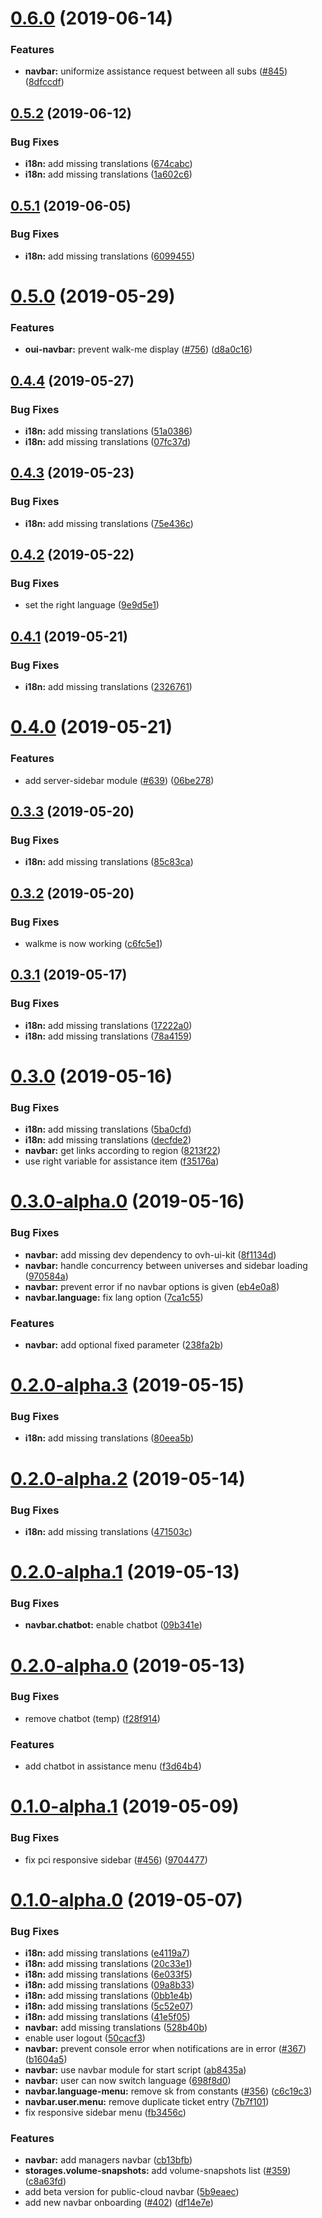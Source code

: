 # [0.6.0](https://github.com/ovh-ux/manager/compare/@ovh-ux/manager-navbar@0.5.2...@ovh-ux/manager-navbar@0.6.0) (2019-06-14)


### Features

* **navbar:** uniformize assistance request between all subs ([#845](https://github.com/ovh-ux/manager/issues/845)) ([8dfccdf](https://github.com/ovh-ux/manager/commit/8dfccdf))



## [0.5.2](https://github.com/ovh-ux/manager/compare/@ovh-ux/manager-navbar@0.5.1...@ovh-ux/manager-navbar@0.5.2) (2019-06-12)


### Bug Fixes

* **i18n:** add missing translations ([674cabc](https://github.com/ovh-ux/manager/commit/674cabc))
* **i18n:** add missing translations ([1a602c6](https://github.com/ovh-ux/manager/commit/1a602c6))



## [0.5.1](https://github.com/ovh-ux/manager/compare/@ovh-ux/manager-navbar@0.5.0...@ovh-ux/manager-navbar@0.5.1) (2019-06-05)


### Bug Fixes

* **i18n:** add missing translations ([6099455](https://github.com/ovh-ux/manager/commit/6099455))



# [0.5.0](https://github.com/ovh-ux/manager/compare/@ovh-ux/manager-navbar@0.4.4...@ovh-ux/manager-navbar@0.5.0) (2019-05-29)


### Features

* **oui-navbar:** prevent walk-me display ([#756](https://github.com/ovh-ux/manager/issues/756)) ([d8a0c16](https://github.com/ovh-ux/manager/commit/d8a0c16))



## [0.4.4](https://github.com/ovh-ux/manager/compare/@ovh-ux/manager-navbar@0.4.3...@ovh-ux/manager-navbar@0.4.4) (2019-05-27)


### Bug Fixes

* **i18n:** add missing translations ([51a0386](https://github.com/ovh-ux/manager/commit/51a0386))
* **i18n:** add missing translations ([07fc37d](https://github.com/ovh-ux/manager/commit/07fc37d))



## [0.4.3](https://github.com/ovh-ux/manager/compare/@ovh-ux/manager-navbar@0.4.2...@ovh-ux/manager-navbar@0.4.3) (2019-05-23)


### Bug Fixes

* **i18n:** add missing translations ([75e436c](https://github.com/ovh-ux/manager/commit/75e436c))



## [0.4.2](https://github.com/ovh-ux/manager/compare/@ovh-ux/manager-navbar@0.4.1...@ovh-ux/manager-navbar@0.4.2) (2019-05-22)


### Bug Fixes

* set the right language ([9e9d5e1](https://github.com/ovh-ux/manager/commit/9e9d5e1))



## [0.4.1](https://github.com/ovh-ux/manager/compare/@ovh-ux/manager-navbar@0.4.0...@ovh-ux/manager-navbar@0.4.1) (2019-05-21)


### Bug Fixes

* **i18n:** add missing translations ([2326761](https://github.com/ovh-ux/manager/commit/2326761))



# [0.4.0](https://github.com/ovh-ux/manager/compare/@ovh-ux/manager-navbar@0.3.3...@ovh-ux/manager-navbar@0.4.0) (2019-05-21)


### Features

* add server-sidebar module ([#639](https://github.com/ovh-ux/manager/issues/639)) ([06be278](https://github.com/ovh-ux/manager/commit/06be278))



## [0.3.3](https://github.com/ovh-ux/manager/compare/@ovh-ux/manager-navbar@0.3.2...@ovh-ux/manager-navbar@0.3.3) (2019-05-20)


### Bug Fixes

* **i18n:** add missing translations ([85c83ca](https://github.com/ovh-ux/manager/commit/85c83ca))



## [0.3.2](https://github.com/ovh-ux/manager/compare/@ovh-ux/manager-navbar@0.3.1...@ovh-ux/manager-navbar@0.3.2) (2019-05-20)


### Bug Fixes

* walkme is now working ([c6fc5e1](https://github.com/ovh-ux/manager/commit/c6fc5e1))



## [0.3.1](https://github.com/ovh-ux/manager/compare/@ovh-ux/manager-navbar@0.3.0...@ovh-ux/manager-navbar@0.3.1) (2019-05-17)


### Bug Fixes

* **i18n:** add missing translations ([17222a0](https://github.com/ovh-ux/manager/commit/17222a0))
* **i18n:** add missing translations ([78a4159](https://github.com/ovh-ux/manager/commit/78a4159))



# [0.3.0](https://github.com/ovh-ux/manager/compare/@ovh-ux/manager-navbar@0.3.0-alpha.0...@ovh-ux/manager-navbar@0.3.0) (2019-05-16)


### Bug Fixes

* **i18n:** add missing translations ([5ba0cfd](https://github.com/ovh-ux/manager/commit/5ba0cfd))
* **i18n:** add missing translations ([decfde2](https://github.com/ovh-ux/manager/commit/decfde2))
* **navbar:** get links according to region ([8213f22](https://github.com/ovh-ux/manager/commit/8213f22))
* use right variable for assistance item ([f35176a](https://github.com/ovh-ux/manager/commit/f35176a))



# [0.3.0-alpha.0](https://github.com/ovh-ux/manager/compare/@ovh-ux/manager-navbar@0.2.0-alpha.3...@ovh-ux/manager-navbar@0.3.0-alpha.0) (2019-05-16)


### Bug Fixes

* **navbar:** add missing dev dependency to ovh-ui-kit ([8f1134d](https://github.com/ovh-ux/manager/commit/8f1134d))
* **navbar:** handle concurrency between universes and sidebar loading ([970584a](https://github.com/ovh-ux/manager/commit/970584a))
* **navbar:** prevent error if no navbar options is given ([eb4e0a8](https://github.com/ovh-ux/manager/commit/eb4e0a8))
* **navbar.language:** fix lang option ([7ca1c55](https://github.com/ovh-ux/manager/commit/7ca1c55))


### Features

* **navbar:** add optional fixed parameter ([238fa2b](https://github.com/ovh-ux/manager/commit/238fa2b))



# [0.2.0-alpha.3](https://github.com/ovh-ux/manager/compare/@ovh-ux/manager-navbar@0.2.0-alpha.2...@ovh-ux/manager-navbar@0.2.0-alpha.3) (2019-05-15)


### Bug Fixes

* **i18n:** add missing translations ([80eea5b](https://github.com/ovh-ux/manager/commit/80eea5b))



# [0.2.0-alpha.2](https://github.com/ovh-ux/manager/compare/@ovh-ux/manager-navbar@0.2.0-alpha.1...@ovh-ux/manager-navbar@0.2.0-alpha.2) (2019-05-14)


### Bug Fixes

* **i18n:** add missing translations ([471503c](https://github.com/ovh-ux/manager/commit/471503c))



# [0.2.0-alpha.1](https://github.com/ovh-ux/manager/compare/@ovh-ux/manager-navbar@0.2.0-alpha.0...@ovh-ux/manager-navbar@0.2.0-alpha.1) (2019-05-13)


### Bug Fixes

* **navbar.chatbot:** enable chatbot ([09b341e](https://github.com/ovh-ux/manager/commit/09b341e))



# [0.2.0-alpha.0](https://github.com/ovh-ux/manager/compare/@ovh-ux/manager-navbar@0.1.0-alpha.1...@ovh-ux/manager-navbar@0.2.0-alpha.0) (2019-05-13)


### Bug Fixes

* remove chatbot (temp) ([f28f914](https://github.com/ovh-ux/manager/commit/f28f914))


### Features

* add chatbot in assistance menu ([f3d64b4](https://github.com/ovh-ux/manager/commit/f3d64b4))



# [0.1.0-alpha.1](https://github.com/ovh-ux/manager/compare/@ovh-ux/manager-navbar@0.1.0-alpha.0...@ovh-ux/manager-navbar@0.1.0-alpha.1) (2019-05-09)


### Bug Fixes

* fix pci responsive sidebar ([#456](https://github.com/ovh-ux/manager/issues/456)) ([9704477](https://github.com/ovh-ux/manager/commit/9704477))



# [0.1.0-alpha.0](https://github.com/ovh-ux/manager/compare/@ovh-ux/manager-navbar@0.0.0...@ovh-ux/manager-navbar@0.1.0-alpha.0) (2019-05-07)


### Bug Fixes

* **i18n:** add missing translations ([e4119a7](https://github.com/ovh-ux/manager/commit/e4119a7))
* **i18n:** add missing translations ([20c33e1](https://github.com/ovh-ux/manager/commit/20c33e1))
* **i18n:** add missing translations ([6e033f5](https://github.com/ovh-ux/manager/commit/6e033f5))
* **i18n:** add missing translations ([09a8b33](https://github.com/ovh-ux/manager/commit/09a8b33))
* **i18n:** add missing translations ([0bb1e4b](https://github.com/ovh-ux/manager/commit/0bb1e4b))
* **i18n:** add missing translations ([5c52e07](https://github.com/ovh-ux/manager/commit/5c52e07))
* **i18n:** add missing translations ([41e5f05](https://github.com/ovh-ux/manager/commit/41e5f05))
* **navbar:** add missing translations ([528b40b](https://github.com/ovh-ux/manager/commit/528b40b))
* enable user logout ([50cacf3](https://github.com/ovh-ux/manager/commit/50cacf3))
* **navbar:** prevent console error when notifications are in error ([#367](https://github.com/ovh-ux/manager/issues/367)) ([b1604a5](https://github.com/ovh-ux/manager/commit/b1604a5))
* **navbar:** use navbar module for start script ([ab8435a](https://github.com/ovh-ux/manager/commit/ab8435a))
* **navbar:** user can now switch language ([698f8d0](https://github.com/ovh-ux/manager/commit/698f8d0))
* **navbar.language-menu:** remove sk from constants ([#356](https://github.com/ovh-ux/manager/issues/356)) ([c6c19c3](https://github.com/ovh-ux/manager/commit/c6c19c3))
* **navbar.user.menu:** remove duplicate ticket entry ([7b7f101](https://github.com/ovh-ux/manager/commit/7b7f101))
* fix responsive sidebar menu ([fb3456c](https://github.com/ovh-ux/manager/commit/fb3456c))


### Features

* **navbar:** add managers navbar ([cb13bfb](https://github.com/ovh-ux/manager/commit/cb13bfb))
* **storages.volume-snapshots:** add volume-snapshots list ([#359](https://github.com/ovh-ux/manager/issues/359)) ([c8a63fd](https://github.com/ovh-ux/manager/commit/c8a63fd))
* add beta version for public-cloud navbar ([5b9eaec](https://github.com/ovh-ux/manager/commit/5b9eaec))
* add new navbar onboarding ([#402](https://github.com/ovh-ux/manager/issues/402)) ([df14e7e](https://github.com/ovh-ux/manager/commit/df14e7e))



